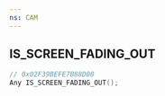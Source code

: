 ```yaml
---
ns: CAM
---
```

## IS_SCREEN_FADING_OUT

```c
// 0x02F39BEFE7B88D00
Any IS_SCREEN_FADING_OUT();
```

